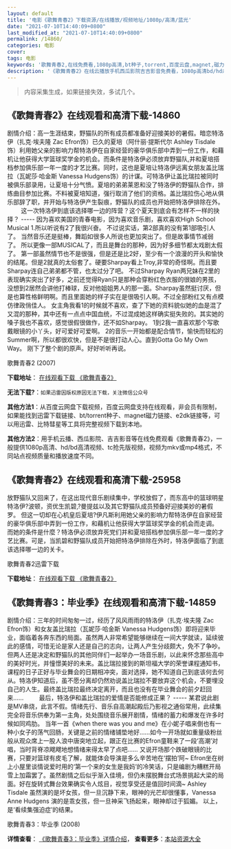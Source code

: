 ```yaml
---
layout: default
title: '电影《歌舞青春2》下载资源/在线播放/视频地址/1080p/高清/蓝光'
date: "2021-07-10T14:40:09+0800"
last_modified_at: "2021-07-10T14:40:09+0800"
permalink: /14860/
categories: 电影
cover:
tags: 电影
keywords: '歌舞青春2,在线免费看,1080p高清,bt种子,torrent,百度云盘,magnet,磁力链,迅雷下载资源'
description: '《歌舞青春2》在线云播放手机西瓜影院吉吉影音免费看，1080p高清bd/hd未删减完整版和tc抢先枪版，mkv/mp4格式，附带bt/torrent种子、magnet/磁力链、百度云盘、网盘资源迅雷下载链接'
---
```


>内容采集生成，如果链接失效，多试几个。


## 《歌舞青春2》在线观看和高清下载-14860

剧情介绍：高一生涯结束，野猫队的所有成员都准备好迎接美妙的暑假。暗恋特洛伊（扎克·埃夫隆 Zac Efron饰）已久的夏培（阿什丽·提斯代尔 Ashley Tisdale 饰）利用她父亲的影响力帮特洛伊在自家经营的豪华俱乐部中弄到一份工作，和藉机让他获得大学篮球奖学金的机会。而条件是特洛伊必须放弃野猫队,并和夏培搭档参加俱乐部一年一度的才艺比赛。同时，这也是夏培让特洛伊远离女朋友盖比瑞拉（瓦妮莎·哈金斯 Vanessa Hudgens饰）的计谋。可特洛伊让盖比瑞拉被同时被俱乐部录用，让夏培十分气愤。夏培的弟弟莱恩和没了特洛伊的野猫队合作，排练曲目参加比赛。不料被夏培知道，强行取消了他们的资格。盖比瑞拉伤心地从俱乐部辞了职，并开始与特洛伊产生裂痕，野猫队的成员也开始把特洛伊排除在外。  　　这一次特洛伊到底该选择哪一边的阵营？这个夏天到底会有怎样不一样的抉择？ ----- 因为喜欢美国的青春电影，因为喜欢音乐剧，喜欢喜欢High School Musical 1.所以听说有2了我很兴奋。 不过说实话，第2部真的没有第1部吸引人了。 当然音乐还是挺棒，舞蹈如很多人所说也更加突出了。但是故事情节减弱了。 所以更像一部MUSICAL了，而且是舞台的那种，因为好多细节都太戏剧太假了。 第一部虽然情节也不是很强，但是还是比2好，至少有一个浪漫的开头和愉快的结尾。但是2就真的太俗套了。硬要Sharpay看上Troy,非常的奇怪啊。而且要Sharpay连自己弟弟都不管，也太过分了吧。 不过Sharpay Ryan两兄妹在2里的表现确实突出了好多，之前还觉得Ryan只是那种会穿粉红色衣服的很娘的男孩，没想到2居然会讲他打棒球，反对他姐姐男人的那一面。Sharpay虽然挺讨厌，但是也算性格鲜明啊。而且里面她的样子实在是很吸引人啊。不过全部粉红又有点模仿律政俏佳人。 女主角我看1的时候就不喜欢，查了下她的资料貌似她的血是混了又混的那种，其中还有一点点中国血统，不过混成她这样确实挺失败的。其实她的嗓子我也不喜欢，感觉很假很做作，还不如Sharpay。 1到2我一直喜欢那个写歌戴眼镜的小丫头，好可爱好可爱啊。 2的音乐一开始都是配合情节，愉快而轻松的Summer啊，所以都很欢快，但是不是很打动人心。直到Gotta Go My Own Way。 刚下了整个剧的原声。好好听听再说。


歌舞青春2 (2007)

**下载地址**： [在线观看下载 《歌舞青春2》](https://www.btbtdy.me/btdy/dy4968.html) 


**无法下载?**：`如果迅雷因版权原因无法下载，关注微信公众号 `

**其他方法1**：从百度云网盘下载视频，百度云网盘支持在线观看，非会员有限制，如果能找到迅雷下载链接、bt/torrent种子、magnet磁力链接、e2dk链接等，可以用迅雷、比特彗星等工具将完整视频下载到本地。

**其他方法2**：用手机云播、西瓜影院、吉吉影音等在线免费观看《歌舞青春2》，一般提供1080p高清、hd/bd高清视频、tc抢先版视频，视频为mkv或mp4格式，不同站点视频质量和播放速度不同。


## 《歌舞青春2》在线观看和高清下载-25958

放野猫队又回来了，在这出现代音乐剧续集中，学校放假了，而东高中的篮球明星特洛伊?波顿，资优生凯碧,?曼提兹以及其它野猫队成员预备好迎接美妙的暑假罗。  但这一切却在心机皇后夏培?伊凡斯利用她父亲的影响力帮特洛伊在自家经营的豪华俱乐部中弄到一份工作，和藉机让他获得大学篮球奖学金的机会而走调。  而她的条件是什麼？特洛伊必须放弃死党们并和夏培搭档参加俱乐部一年一度的才艺比赛。可是，当凯碧和野猫队成员开始把特洛伊排除在外时，特洛伊面临了到底该选择哪一边的关卡。


歌舞青春2迅雷下载

**下载地址**： [在线观看下载 《歌舞青春2》](https://www.993dy.com//vod-detail-id-22185.html) 


## 《歌舞青春3：毕业季》在线观看和高清下载-14859

剧情介绍：三年的时间匆匆一过，经历了风风雨雨的特洛伊（扎克·埃夫隆 Zac Efron饰）和女友盖比瑞拉（瓦妮莎·哈金斯 Vanessa Hudgens饰）即将迎来毕业，面临着各奔东西的局面。虽然两人非常希望能够继续在一间大学就读，延续彼此的感情，可惜无论是家人还是自己的志向，让两人产生分歧颇大，免不了争吵。但两人还是决定和野猫队的其他同伴们一起举办一场音乐剧，以此来怀念那些高中的美好时光，并憧憬美好的未来。盖比瑞拉接到的斯坦福大学的荣誉课程通知书，课程的日子正好与毕业舞会的日期相冲突，面对选择，她不知道自己到底该何去何从。特洛伊知道后，虽不愿分离却仍然劝说盖比瑞拉不要放弃这个机会，不要埋没自己的人生。最终盖比瑞拉最终决定离开，而且也没有在毕业舞会的前夕赶回来……  　　最后，特洛伊和盖比瑞拉的爱情是否能修成正果？ ----- 某君说此剧是MV串烧，此言不假。情绪先行、音乐自高潮起殿后乃影视之通俗常用，此续集完全将音乐供奉为第一主角，处处围绕音乐展开剧情，情绪的蓄力和爆发在许多时候如同鸡肋。 当年一首《when there was you and me》在小妮子唱来倒也有一种小女子的荡气回肠，关键是之前的情绪铺垫地好……如今一开场就如重量级粉丝般从观众席上一股人浪中唐突地立起，跟正在比赛的Efron童鞋来了一段‘高潮’对唱，当时背脊凉飕飕地想情绪来得太早了点吧…… 又说开场那个跌破眼镜的比赛，只要对篮球有皮毛了解，就能体会导演是多么辛苦地在‘摆拍’阿~ Efron坐在树上小屋里谈情说爱时用的‘第一个来的女生是我妈’的冷笑话，只是编剧为糟糕开局雪上加霜罢了。虽然剧情之后似乎渐入佳境，但仍未摆脱舞台式场景挑起大梁的局面。好在旋转式舞台效果确实令人炫目，视觉享受还是值回时间滴~ Ashley Tisdale 虽然演的是坏女孩，但一旦沉静下来，眼神的光芒却很懂事，Vanessa Anne Hudgens 演的是乖女孩，但一旦神采飞扬起来，眼神却过于狐媚。 以上，是‘看续集强迫症’的结果。


歌舞青春3：毕业季 (2008)

**详情查看**： [《歌舞青春3：毕业季》详情介绍](/movie/14859/)， **查看更多**：[本站资源大全](/movie/t/all/)

